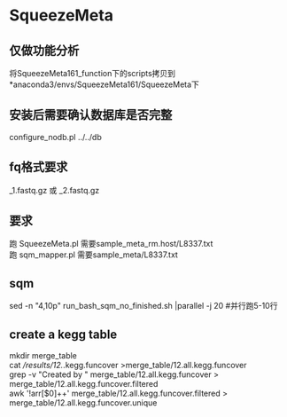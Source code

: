 # SqueezeMeta
## 仅做功能分析
将SqueezeMeta161_function下的scripts拷贝到*anaconda3/envs/SqueezeMeta161/SqueezeMeta下
## 安装后需要确认数据库是否完整
configure_nodb.pl ../../db

## fq格式要求
_1.fastq.gz 或 _2.fastq.gz
## 要求
跑 SqueezeMeta.pl 需要sample_meta_rm.host/L8337.txt  
跑  sqm_mapper.pl 需要sample_meta/L8337.txt  


## sqm
sed -n "4,10p" run_bash_sqm_no_finished.sh |parallel -j 20 #并行跑5-10行

## create a kegg table
mkdir merge_table  
cat */results/12.*.kegg.funcover >merge_table/12.all.kegg.funcover  
grep -v "Created by " merge_table/12.all.kegg.funcover > merge_table/12.all.kegg.funcover.filtered   
awk '!arr[$0]++' merge_table/12.all.kegg.funcover.filtered  > merge_table/12.all.kegg.funcover.unique  


